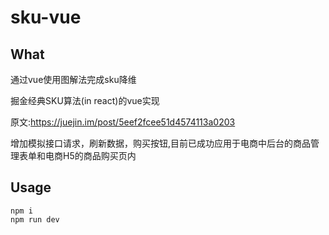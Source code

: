 # sku-vue

## What

通过vue使用图解法完成sku降维

掘金经典SKU算法(in react)的vue实现

原文:https://juejin.im/post/5eef2fcee51d4574113a0203

增加模拟接口请求，刷新数据，购买按钮,目前已成功应用于电商中后台的商品管理表单和电商H5的商品购买页内

## Usage

```
npm i
npm run dev
```
